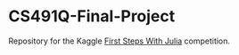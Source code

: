 # CS491Q-Final-Project

Repository for the Kaggle [First Steps With Julia]("https://www.kaggle.com/c/street-view-getting-started-with-julia") competition.

